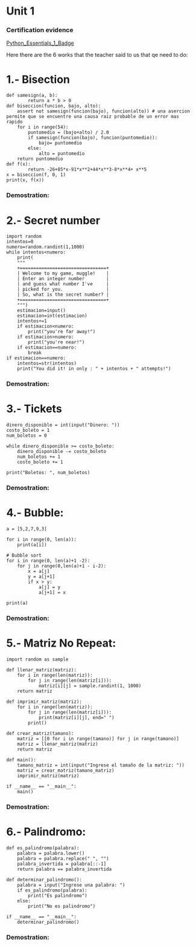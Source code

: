 # Unit 1
### Certification evidence

[Python_Essentials_1_Badge](https://github.com/UP210042/UP210042_DSA/files/10698736/Python_Essentials_1_Badge20230209-28-1trn736.pdf)

Here there are the 6 works that the teacher said to us that qe need to do:

# 1.- Bisection   
```
def samesign(a, b):
        return a * b > 0
def biseccion(funcion, bajo, alto):
    assert not samesign(funcion(bajo), funcion(alto)) # una asercion permite que se encuentre una causa raiz probable de un error mas rapido
    for i in range(54):
        puntomedio = (bajo+alto) / 2.0
        if samesign(funcion(bajo), funcion(puntomedio)):
            bajo= puntomedio
        else:
            alto = puntomedio
    return puntomedio
def f(x):
        return -26+85*x-91*x**2+44*x**3-8*x**4+ x**5
x = biseccion(f, 0, 1)
print(x, f(x))
```
### Demostration:


# 2.- Secret number
```
import random
intentos=0
numero=random.randint(1,1000) 
while intentos<numero:
    print(
    """
    +================================+
    | Welcome to my game, muggle!    |
    | Enter an integer number        |
    | and guess what number I've     |
    | picked for you.                |
    | So, what is the secret number? |
    +================================+
    """)
    estimacion=input()
    estimacion=int(estimacion)
    intentos+=1
    if estimacion<numero:
        print("you're far away!")
    if estimacion>numero:
        print("you're near!")    
    if estimacion==numero:
        break
if estimacion==numero:  
    intentos=str(intentos)    
    print("You did it! in only : " + intentos + " attempts!")
```
### Demostration:


# 3.- Tickets
```
dinero_disponible = int(input("Dinero: "))
costo_boleto = 1
num_boletos = 0

while dinero_disponible >= costo_boleto:
    dinero_disponible -= costo_boleto
    num_boletos += 1
    costo_boleto += 1

print("Boletos: ", num_boletos)
```
### Demostration:


# 4.- Bubble:

```
a = [5,2,7,9,3]

for i in range(0, len(a)):
    print(a[i])

# Bubble sort
for i in range(0, len(a)+1 -2):
    for j in range(0,len(a)+1 - i-2):
        x = a[j]
        y = a[j+1]
        if x > y:
            a[j] = y
            a[j+1] = x

print(a)        
```

### Demostration:


# 5.- Matriz No Repeat:

```
import random as sample

def llenar_matriz(matriz):
    for i in range(len(matriz)):
        for j in range(len(matriz[i])):
            matriz[i][j] = sample.randint(1, 1000)
    return matriz

def imprimir_matriz(matriz):
    for i in range(len(matriz)):
        for j in range(len(matriz[i])):
            print(matriz[i][j], end=" ")
        print()

def crear_matriz(tamano):
    matriz = [[0 for i in range(tamano)] for j in range(tamano)]
    matriz = llenar_matriz(matriz)
    return matriz

def main():
    tamano_matriz = int(input("Ingrese el tamaño de la matriz: "))
    matriz = crear_matriz(tamano_matriz)
    imprimir_matriz(matriz)

if __name__ == "__main__":
    main()
```

### Demostration:


# 6.- Palindromo:

```
def es_palindromo(palabra):
    palabra = palabra.lower()
    palabra = palabra.replace(" ", "")
    palabra_invertida = palabra[::-1]
    return palabra == palabra_invertida

def determinar_palindromo():
    palabra = input("Ingrese una palabra: ")
    if es_palindromo(palabra):
        print("Es palindromo")
    else:
        print("No es palindromo")   

if __name__ == "__main__":
    determinar_palindromo()
```
### Demostration:
